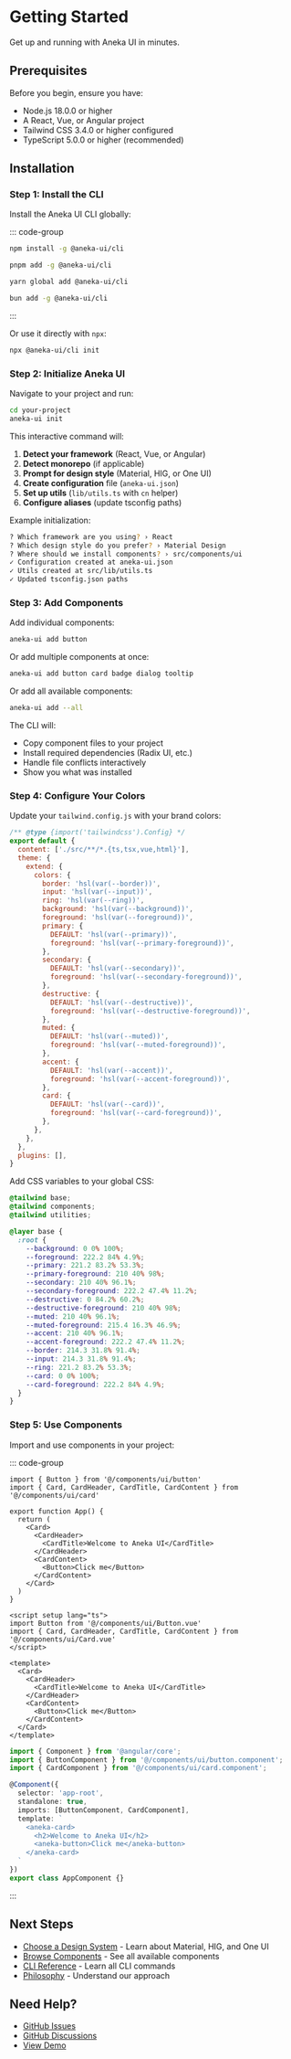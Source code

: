 # Getting Started

Get up and running with Aneka UI in minutes.

## Prerequisites

Before you begin, ensure you have:

- Node.js 18.0.0 or higher
- A React, Vue, or Angular project
- Tailwind CSS 3.4.0 or higher configured
- TypeScript 5.0.0 or higher (recommended)

## Installation

### Step 1: Install the CLI

Install the Aneka UI CLI globally:

::: code-group
```bash [npm]
npm install -g @aneka-ui/cli
```

```bash [pnpm]
pnpm add -g @aneka-ui/cli
```

```bash [yarn]
yarn global add @aneka-ui/cli
```

```bash [bun]
bun add -g @aneka-ui/cli
```
:::

Or use it directly with `npx`:

```bash
npx @aneka-ui/cli init
```

### Step 2: Initialize Aneka UI

Navigate to your project and run:

```bash
cd your-project
aneka-ui init
```

This interactive command will:

1. **Detect your framework** (React, Vue, or Angular)
2. **Detect monorepo** (if applicable)
3. **Prompt for design style** (Material, HIG, or One UI)
4. **Create configuration** file (`aneka-ui.json`)
5. **Set up utils** (`lib/utils.ts` with `cn` helper)
6. **Configure aliases** (update tsconfig paths)

Example initialization:

```bash
? Which framework are you using? › React
? Which design style do you prefer? › Material Design
? Where should we install components? › src/components/ui
✓ Configuration created at aneka-ui.json
✓ Utils created at src/lib/utils.ts
✓ Updated tsconfig.json paths
```

### Step 3: Add Components

Add individual components:

```bash
aneka-ui add button
```

Or add multiple components at once:

```bash
aneka-ui add button card badge dialog tooltip
```

Or add all available components:

```bash
aneka-ui add --all
```

The CLI will:
- Copy component files to your project
- Install required dependencies (Radix UI, etc.)
- Handle file conflicts interactively
- Show you what was installed

### Step 4: Configure Your Colors

Update your `tailwind.config.js` with your brand colors:

```js
/** @type {import('tailwindcss').Config} */
export default {
  content: ['./src/**/*.{ts,tsx,vue,html}'],
  theme: {
    extend: {
      colors: {
        border: 'hsl(var(--border))',
        input: 'hsl(var(--input))',
        ring: 'hsl(var(--ring))',
        background: 'hsl(var(--background))',
        foreground: 'hsl(var(--foreground))',
        primary: {
          DEFAULT: 'hsl(var(--primary))',
          foreground: 'hsl(var(--primary-foreground))',
        },
        secondary: {
          DEFAULT: 'hsl(var(--secondary))',
          foreground: 'hsl(var(--secondary-foreground))',
        },
        destructive: {
          DEFAULT: 'hsl(var(--destructive))',
          foreground: 'hsl(var(--destructive-foreground))',
        },
        muted: {
          DEFAULT: 'hsl(var(--muted))',
          foreground: 'hsl(var(--muted-foreground))',
        },
        accent: {
          DEFAULT: 'hsl(var(--accent))',
          foreground: 'hsl(var(--accent-foreground))',
        },
        card: {
          DEFAULT: 'hsl(var(--card))',
          foreground: 'hsl(var(--card-foreground))',
        },
      },
    },
  },
  plugins: [],
}
```

Add CSS variables to your global CSS:

```css
@tailwind base;
@tailwind components;
@tailwind utilities;

@layer base {
  :root {
    --background: 0 0% 100%;
    --foreground: 222.2 84% 4.9%;
    --primary: 221.2 83.2% 53.3%;
    --primary-foreground: 210 40% 98%;
    --secondary: 210 40% 96.1%;
    --secondary-foreground: 222.2 47.4% 11.2%;
    --destructive: 0 84.2% 60.2%;
    --destructive-foreground: 210 40% 98%;
    --muted: 210 40% 96.1%;
    --muted-foreground: 215.4 16.3% 46.9%;
    --accent: 210 40% 96.1%;
    --accent-foreground: 222.2 47.4% 11.2%;
    --border: 214.3 31.8% 91.4%;
    --input: 214.3 31.8% 91.4%;
    --ring: 221.2 83.2% 53.3%;
    --card: 0 0% 100%;
    --card-foreground: 222.2 84% 4.9%;
  }
}
```

### Step 5: Use Components

Import and use components in your project:

::: code-group
```tsx [React]
import { Button } from '@/components/ui/button'
import { Card, CardHeader, CardTitle, CardContent } from '@/components/ui/card'

export function App() {
  return (
    <Card>
      <CardHeader>
        <CardTitle>Welcome to Aneka UI</CardTitle>
      </CardHeader>
      <CardContent>
        <Button>Click me</Button>
      </CardContent>
    </Card>
  )
}
```

```vue [Vue]
<script setup lang="ts">
import Button from '@/components/ui/Button.vue'
import { Card, CardHeader, CardTitle, CardContent } from '@/components/ui/Card.vue'
</script>

<template>
  <Card>
    <CardHeader>
      <CardTitle>Welcome to Aneka UI</CardTitle>
    </CardHeader>
    <CardContent>
      <Button>Click me</Button>
    </CardContent>
  </Card>
</template>
```

```ts [Angular]
import { Component } from '@angular/core';
import { ButtonComponent } from '@/components/ui/button.component';
import { CardComponent } from '@/components/ui/card.component';

@Component({
  selector: 'app-root',
  standalone: true,
  imports: [ButtonComponent, CardComponent],
  template: `
    <aneka-card>
      <h2>Welcome to Aneka UI</h2>
      <aneka-button>Click me</aneka-button>
    </aneka-card>
  `
})
export class AppComponent {}
```
:::

## Next Steps

- [Choose a Design System](/guide/material-design) - Learn about Material, HIG, and One UI
- [Browse Components](/components/button) - See all available components
- [CLI Reference](/cli/overview) - Learn all CLI commands
- [Philosophy](/guide/philosophy) - Understand our approach

## Need Help?

- [GitHub Issues](https://github.com/AmitGurbani/aneka-ui/issues)
- [GitHub Discussions](https://github.com/AmitGurbani/aneka-ui/discussions)
- [View Demo](https://aneka-ui-demo.vercel.app)
